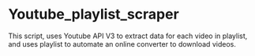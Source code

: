 # Youtube_playlist_scraper
This script, uses Youtube API V3 to extract data for each video in playlist, and uses playlist to automate an online converter to download videos.

